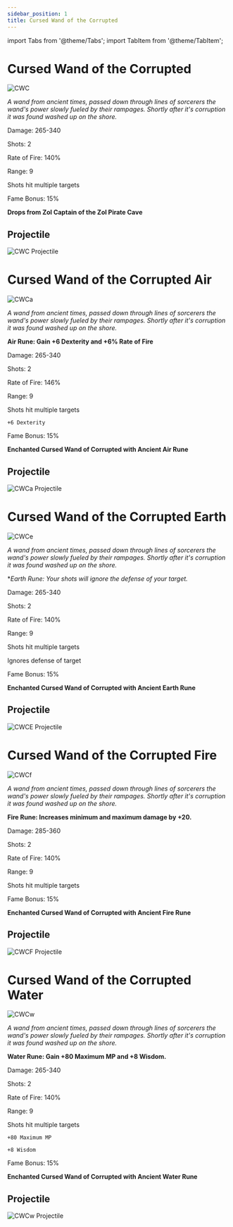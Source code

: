 ```yaml
---
sidebar_position: 1
title: Cursed Wand of the Corrupted
---
```


import Tabs from '@theme/Tabs';
import TabItem from '@theme/TabItem';

<Tabs>
  <TabItem value="Cursed Wand of the Corrupted" label="Cursed Wand of the Corrupted" default>  

# Cursed Wand of the Corrupted

![CWC](https://vwiki.valorserver.com/api/item/picture/cursed%20wand%20of%20the%20corrupted)

<i>A wand from ancient times, passed down through lines of sorcerers the wand's power slowly fueled by their rampages. Shortly after it's corruption it was found washed up on the shore.</i>

Damage: 265-340

Shots: 2

Rate of Fire: 140%

Range: 9

Shots hit multiple targets

Fame Bonus: 15%

**Drops from Zol Captain of the Zol Pirate Cave**

## Projectile

![CWC Projectile](https://cdn.discordapp.com/attachments/953134990428868629/997615948070649866/arwand.gif)

  </TabItem>
  <TabItem value="Air" label="Air">

# Cursed Wand of the Corrupted Air

![CWCa](https://vwiki.valorserver.com/api/item/picture/cursed%20wand%20of%20the%20corrupted%20air)

<i>A wand from ancient times, passed down through lines of sorcerers the wand's power slowly fueled by their rampages. Shortly after it's corruption it was found washed up on the shore.</i>

**Air Rune: Gain +6 Dexterity and +6% Rate of Fire**

Damage: 265-340

Shots: 2

Rate of Fire: 146%

Range: 9

Shots hit multiple targets

    +6 Dexterity

Fame Bonus: 15%

**Enchanted Cursed Wand of Corrupted with Ancient Air Rune**

## Projectile

![CWCa Projectile](https://cdn.discordapp.com/attachments/953134990428868629/997615948590755870/arwandair.gif)

  </TabItem>
  <TabItem value="Earth" label="Earth">

# Cursed Wand of the Corrupted Earth

![CWCe](https://vwiki.valorserver.com/api/item/picture/cursed%20wand%20of%20the%20corrupted%20Earth)

<i>A wand from ancient times, passed down through lines of sorcerers the wand's power slowly fueled by their rampages. Shortly after it's corruption it was found washed up on the shore.</i>

**Earth Rune: Your shots will ignore the defense of your target.*

Damage: 265-340

Shots: 2

Rate of Fire: 140%

Range: 9

Shots hit multiple targets

Ignores defense of target

Fame Bonus: 15%

**Enchanted Cursed Wand of Corrupted with Ancient Earth Rune**

## Projectile

![CWCE Projectile](https://cdn.discordapp.com/attachments/953134990428868629/997615948943081612/arwandearth.gif)

  </TabItem>
  <TabItem value="Fire" label="Fire">

# Cursed Wand of the Corrupted Fire

![CWCf](https://vwiki.valorserver.com/api/item/picture/cursed%20wand%20of%20the%20corrupted%20fire)

<i>A wand from ancient times, passed down through lines of sorcerers the wand's power slowly fueled by their rampages. Shortly after it's corruption it was found washed up on the shore.</i>

**Fire Rune: Increases minimum and maximum damage by +20.**

Damage: 285-360

Shots: 2

Rate of Fire: 140%

Range: 9

Shots hit multiple targets

Fame Bonus: 15%

**Enchanted Cursed Wand of Corrupted with Ancient Fire Rune**

## Projectile

![CWCF Projectile](https://cdn.discordapp.com/attachments/953134990428868629/997615949286998036/arwandfire.gif)
  </TabItem>
  <TabItem value="Water" label="Water">

# Cursed Wand of the Corrupted Water

![CWCw](https://vwiki.valorserver.com/api/item/picture/cursed%20wand%20of%20the%20corrupted%20water)

<i>A wand from ancient times, passed down through lines of sorcerers the wand's power slowly fueled by their rampages. Shortly after it's corruption it was found washed up on the shore.</i>

**Water Rune: Gain +80 Maximum MP and +8 Wisdom.**

Damage: 265-340

Shots: 2

Rate of Fire: 140%

Range: 9

Shots hit multiple targets

    +80 Maximum MP

    +8 Wisdom 
Fame Bonus: 15%

**Enchanted Cursed Wand of Corrupted with Ancient Water Rune**

## Projectile

![CWCw Projectile](https://cdn.discordapp.com/attachments/953134990428868629/997615949689659473/arwandwater.gif)

  </TabItem>
</Tabs>
